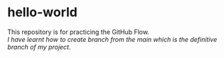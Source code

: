 # hello-world
This repository is for practicing the GitHub Flow.
<br>
<i>I have learnt how to create branch from the main which is the definitive branch of my project.<i/>
